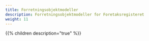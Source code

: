 ```yaml
---
title: Forretningsobjektmodeller
description: Forretningsobjektmodeller for Foretaksregisteret
weight: 11
---
```


{{% children description="true" %}}
